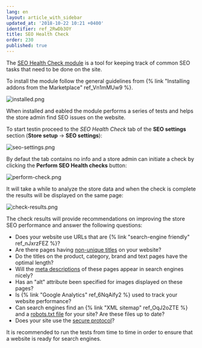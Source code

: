 ```yaml
---
lang: en
layout: article_with_sidebar
updated_at: '2018-10-22 10:21 +0400'
identifier: ref_2RwDb3OY
title: SEO Health Check
order: 230
published: true
---
```

The [SEO Health Check module](https://market.x-cart.com/addons/seo-check.html "SEO Health Check") is a tool for keeping track of common SEO tasks that need to be done on the site. 

To install the module follow the general guidelines from {% link "Installing addons from the Marketplace" ref_Vn1mMUw9 %}.

![installed.png]({{site.baseurl}}/attachments/ref_2RwDb3OY/installed.png)

When installed and eabled the module performs a series of tests and helps the store admin find SEO issues on the website. 

To start testin proceed to the _SEO Health Check_ tab of the **SEO settings** section (**Store setup** -> **SEO settings**):

![seo-settings.png]({{site.baseurl}}/attachments/ref_2RwDb3OY/seo-settings.png)

By defaut the tab contains no info and a store admin can initiate a check by clicking the **Perform SEO Health checks** button:

![perform-check.png]({{site.baseurl}}/attachments/ref_2RwDb3OY/perform-check.png)

It will take a while to analyze the store data and when the check is complete the results will be displayed on the same page:

![check-results.png]({{site.baseurl}}/attachments/ref_2RwDb3OY/check-results.png)

The check results will provide recommendations on improving the store SEO performance and answer the following questions:

- Does your website use URLs that are {% link "search-engine friendly" ref_nJxrzFEZ %}?
- Are there pages having [non-unique titles](https://kb.x-cart.com/seo_and_promotion/optimizing_your_catalog_pages_for_seo.html#title-and-meta-elements "SEO Health Check") on your website?
- Do the titles on the product, category, brand and text pages have the optimal length?
- Will the [meta descriptions](https://kb.x-cart.com/seo_and_promotion/optimizing_your_catalog_pages_for_seo.html#title-and-meta-elements "SEO Health Check") of these pages appear in search engines nicely?
- Has an "alt" attribute been specified for images displayed on these pages?
- Is {% link "Google Analytics" ref_6NqAify2 %} used to track your website performance?
- Can search engines find an {% link "XML sitemap" ref_OqJ2oZTE %} and a [robots.txt file](https://kb.x-cart.com/seo_and_promotion/optimizing_your_catalog_pages_for_seo.html#robotstxt "SEO Health Check") for your site? Are these files up to date?
- Does your site use the [secure protocol](https://kb.x-cart.com/general_setup/store_security/index.html#step-2-use-ssl-certificates "SEO Health Check")?

It is recommended to run the tests from time to time in order to ensure that a website is ready for search engines.
